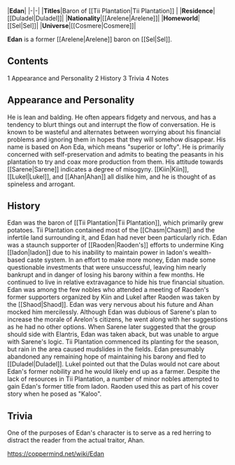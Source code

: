 |**Edan**|
|-|-|
|**Titles**|Baron of [[Tii Plantation\|Tii Plantation]] |
|**Residence**|[[Duladel\|Duladel]]|
|**Nationality**|[[Arelene\|Arelene]]|
|**Homeworld**|[[Sel\|Sel]]|
|**Universe**|[[Cosmere\|Cosmere]]|

**Edan** is a former [[Arelene\|Arelene]] baron on [[Sel\|Sel]].

## Contents

1 Appearance and Personality
2 History
3 Trivia
4 Notes


## Appearance and Personality
He is lean and balding. He often appears fidgety and nervous, and has a tendency to blurt things out and interrupt the flow of conversation. He is known to be wasteful and alternates between worrying about his financial problems and ignoring them in hopes that they will somehow disappear. His name is based on Aon Eda, which means "superior or lofty".
He is primarily concerned with self-preservation and admits to beating the peasants in his plantation to try and coax more production from them. His attitude towards [[Sarene\|Sarene]] indicates a degree of misogyny. [[Kiin\|Kiin]], [[Lukel\|Lukel]], and [[Ahan\|Ahan]] all dislike him, and he is thought of as spineless and arrogant.

## History
Edan was the baron of [[Tii Plantation\|Tii Plantation]], which primarily grew potatoes. Tii Plantation contained most of the [[Chasm\|Chasm]] and the infertile land surrounding it, and Edan had never been particularly rich. Edan was a staunch supporter of [[Raoden\|Raoden's]] efforts to undermine King [[Iadon\|Iadon]] due to his inability to maintain power in Iadon's wealth-based caste system. In an effort to make more money, Edan made some questionable investments that were unsuccessful, leaving him nearly bankrupt and in danger of losing his barony within a few months. He continued to live in relative extravagance to hide his true financial situation.
Edan was among the few nobles who attended a meeting of Raoden's former supporters organized by Kiin and Lukel after Raoden was taken by the [[Shaod\|Shaod]]. Edan was very nervous about his future and Ahan mocked him mercilessly. Although Edan was dubious of Sarene's plan to increase the morale of Arelon's citizens, he went along with her suggestions as he had no other options. When Sarene later suggested that the group should side with Elantris, Edan was taken aback, but was unable to argue with Sarene's logic.
Tii Plantation commenced its planting for the season, but rain in the area caused mudslides in the fields. Edan presumably abandoned any remaining hope of maintaining his barony and fled to [[Duladel\|Duladel]]. Lukel pointed out that the Dulas would not care about Edan's former nobility and he would likely end up as a farmer.
Despite the lack of resources in Tii Plantation, a number of minor nobles attempted to gain Edan's former title from Iadon. Raoden used this as part of his cover story when he posed as "Kaloo".

## Trivia
One of the purposes of Edan's character is to serve as a red herring to distract the reader from the actual traitor, Ahan.


https://coppermind.net/wiki/Edan